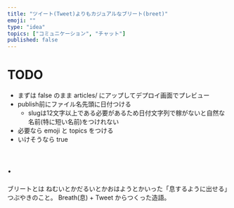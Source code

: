 ```yaml
---
title: "ツイート(Tweet)よりもカジュアルなブリート(breet)"
emoji: ""
type: "idea"
topics: ["コミュニケーション", "チャット"]
published: false
---
```


# TODO
- まずは false のまま articles/ にアップしてデプロイ画面でプレビュー
- publish前にファイル名先頭に日付つける
    - slugは12文字以上である必要があるため日付文字列で稼がないと自然な名前(特に短い名前)をつけれない
- 必要なら emoji と topics をつける
- いけそうなら true

# .
ブリートとは
ねむいとかだるいとかおはようとかいった「息するように出せる」つぶやきのこと。
Breath(息) + Tweet からつくった造語。

